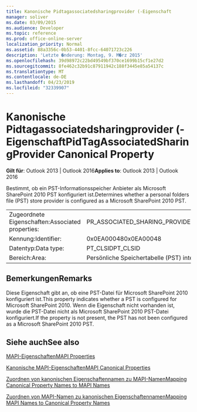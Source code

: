 ```yaml
---
title: Kanonische Pidtagassociatedsharingprovider (-Eigenschaft
manager: soliver
ms.date: 03/09/2015
ms.audience: Developer
ms.topic: reference
ms.prod: office-online-server
localization_priority: Normal
ms.assetid: 88a3356c-0b53-4401-8fcc-64071723c226
description: 'Letzte �nderung: Montag, 9. M�rz 2015'
ms.openlocfilehash: 39d98972c22bd49549bf370ce1699b15cf1e27d2
ms.sourcegitcommit: 8fe462c32b91c87911942c188f3445e85a54137c
ms.translationtype: MT
ms.contentlocale: de-DE
ms.lasthandoff: 04/23/2019
ms.locfileid: "32339907"
---
```

# <a name="pidtagassociatedsharingprovider-canonical-property"></a><span data-ttu-id="016be-103">Kanonische Pidtagassociatedsharingprovider (-Eigenschaft</span><span class="sxs-lookup"><span data-stu-id="016be-103">PidTagAssociatedSharingProvider Canonical Property</span></span>

  
  
<span data-ttu-id="016be-104">**Gilt für**: Outlook 2013 | Outlook 2016</span><span class="sxs-lookup"><span data-stu-id="016be-104">**Applies to**: Outlook 2013 | Outlook 2016</span></span> 
  
<span data-ttu-id="016be-105">Bestimmt, ob ein PST-Informationsspeicher Anbieter als Microsoft SharePoint 2010 PST konfiguriert ist.</span><span class="sxs-lookup"><span data-stu-id="016be-105">Determines whether a personal folders file (PST) store provider is configured as a Microsoft SharePoint 2010 PST.</span></span>
  
|||
|:-----|:-----|
|<span data-ttu-id="016be-106">Zugeordnete Eigenschaften:</span><span class="sxs-lookup"><span data-stu-id="016be-106">Associated properties:</span></span>  <br/> |<span data-ttu-id="016be-107">PR_ASSOCIATED_SHARING_PROVIDER</span><span class="sxs-lookup"><span data-stu-id="016be-107">PR_ASSOCIATED_SHARING_PROVIDER</span></span>  <br/> |
|<span data-ttu-id="016be-108">Kennung:</span><span class="sxs-lookup"><span data-stu-id="016be-108">Identifier:</span></span>  <br/> |<span data-ttu-id="016be-109">0x0EA00048</span><span class="sxs-lookup"><span data-stu-id="016be-109">0x0EA00048</span></span>  <br/> |
|<span data-ttu-id="016be-110">Datentyp:</span><span class="sxs-lookup"><span data-stu-id="016be-110">Data type:</span></span>  <br/> |<span data-ttu-id="016be-111">PT_CLSID</span><span class="sxs-lookup"><span data-stu-id="016be-111">PT_CLSID</span></span>  <br/> |
|<span data-ttu-id="016be-112">Bereich:</span><span class="sxs-lookup"><span data-stu-id="016be-112">Area:</span></span>  <br/> |<span data-ttu-id="016be-113">Persönliche Speichertabelle (PST) intern</span><span class="sxs-lookup"><span data-stu-id="016be-113">Personal storage table (.pst) internal</span></span>  <br/> |
   
## <a name="remarks"></a><span data-ttu-id="016be-114">Bemerkungen</span><span class="sxs-lookup"><span data-stu-id="016be-114">Remarks</span></span>

<span data-ttu-id="016be-115">Diese Eigenschaft gibt an, ob eine PST-Datei für Microsoft SharePoint 2010 konfiguriert ist.</span><span class="sxs-lookup"><span data-stu-id="016be-115">This property indicates whether a PST is configured for Microsoft SharePoint 2010.</span></span> <span data-ttu-id="016be-116">Wenn die Eigenschaft nicht vorhanden ist, wurde die PST-Datei nicht als Microsoft SharePoint 2010 PST-Datei konfiguriert.</span><span class="sxs-lookup"><span data-stu-id="016be-116">If the property is not present, the PST has not been configured as a Microsoft SharePoint 2010 PST.</span></span>
  
## <a name="see-also"></a><span data-ttu-id="016be-117">Siehe auch</span><span class="sxs-lookup"><span data-stu-id="016be-117">See also</span></span>



[<span data-ttu-id="016be-118">MAPI-Eigenschaften</span><span class="sxs-lookup"><span data-stu-id="016be-118">MAPI Properties</span></span>](mapi-properties.md)
  
[<span data-ttu-id="016be-119">Kanonische MAPI-Eigenschaften</span><span class="sxs-lookup"><span data-stu-id="016be-119">MAPI Canonical Properties</span></span>](mapi-canonical-properties.md)
  
[<span data-ttu-id="016be-120">Zuordnen von kanonischen Eigenschaftennamen zu MAPI-Namen</span><span class="sxs-lookup"><span data-stu-id="016be-120">Mapping Canonical Property Names to MAPI Names</span></span>](mapping-canonical-property-names-to-mapi-names.md)
  
[<span data-ttu-id="016be-121">Zuordnen von MAPI-Namen zu kanonischen Eigenschaftennamen</span><span class="sxs-lookup"><span data-stu-id="016be-121">Mapping MAPI Names to Canonical Property Names</span></span>](mapping-mapi-names-to-canonical-property-names.md)

